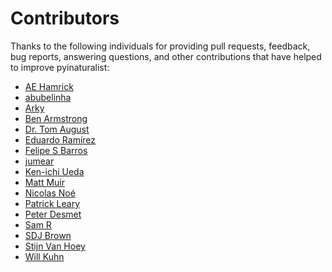 # Contributors
Thanks to the following individuals for providing pull requests, feedback, bug reports, answering
questions, and other contributions that have helped to improve pyinaturalist:

* [AE Hamrick](https://github.com/AEHamrick)
* [abubelinha](https://github.com/abubelinha)
* [Arky](https://github.com/arky)
* [Ben Armstrong](https://github.com/synrg)
* [Dr. Tom August](https://github.com/AugustT)
* [Eduardo Ramírez](https://github.com/eduramirezh)
* [Felipe S Barros](https://github.com/FelipeSBarros)
* [jumear](https://github.com/jumear)
* [Ken-ichi Ueda](https://github.com/kueda)
* [Matt Muir](https://forum.inaturalist.org/u/muir)
* [Nicolas Noé](https://github.com/niconoe)
* [Patrick Leary](https://github.com/pleary)
* [Peter Desmet](https://github.com/peterdesmet)
* [Sam R](https://github.com/samtreesandbushes)
* [SDJ Brown](https://github.com/sdjbrown)
* [Stijn Van Hoey](https://github.com/stijnvanhoey)
* [Will Kuhn](https://github.com/willkuhn)
